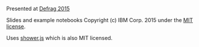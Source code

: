 Presented at [Defrag 2015](http://defragcon.com/)

Slides and example notebooks Copyright (c) IBM Corp. 2015 under the [MIT license](LICENSE.md).

Uses [shower.js](https://github.com/shower/shower) which is also MIT licensed.